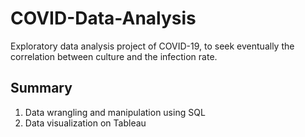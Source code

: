 # COVID-Data-Analysis
Exploratory data analysis project of COVID-19, 
to seek eventually the correlation between culture and the infection rate.

## Summary
1. Data wrangling and manipulation using SQL
2. Data visualization on Tableau
